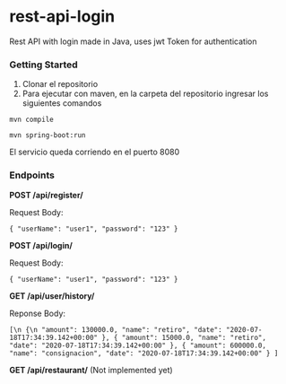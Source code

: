 # rest-api-login
Rest API with login made in Java, uses jwt Token for authentication

### Getting Started
1. Clonar el repositorio
2. Para ejecutar con maven, en la carpeta del repositorio ingresar los siguientes comandos 

  `mvn compile`
  
  `mvn spring-boot:run`
  
 El servicio queda corriendo en el puerto 8080


### Endpoints

**POST /api/register/**

Request Body:

`{
    "userName": "user1",
    "password": "123"
}`

**POST /api/login/**

Request Body:

`{
    "userName": "user1",
    "password": "123"
}`


**GET /api/user/history/**

Reponse Body:

`[\n
    {\n
        "amount": 130000.0,
        "name": "retiro",
        "date": "2020-07-18T17:34:39.142+00:00"
    },
    {
        "amount": 15000.0,
        "name": "retiro",
        "date": "2020-07-18T17:34:39.142+00:00"
    },
    {
        "amount": 600000.0,
        "name": "consignacion",
        "date": "2020-07-18T17:34:39.142+00:00"
    }
]`

**GET /api/restaurant/** (Not implemented yet)






